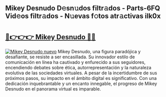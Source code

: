 ## Mikey Desnudo D𝚎sn𝚞dos filtr𝚊dos - Parts-6FQ Vid𝚎os filtr𝚊dos - N𝚞evas f𝚘tos atr𝚊ctivas ilk0x

# <h2><a href="http://mb1mpb.tromn.icu/?c=Mikey+Desnudo">🔗👉👉👉 Mikey Desnudo 🔗🔗</a></h2>

[![Mikey Desnudo nuevo](https://i.imgur.com/pEAQMta.gif)](http://mb1mpb.tromn.icu/?c=Mikey+Desnudo)
Mikey Desnudo, una figura paradójica y desafiante, se resiste a ser encasillada. Su innovador estilo de comunicación en línea ha cautivado y enfurecido a sus seguidores, encendiendo debates sobre ética, autorrepresentación y la naturaleza evolutiva de las sociedades virtuales. A pesar de la incertidumbre de sus próximos pasos, su impacto en el ámbito digital es significativo. Con una dedicación inquebrantable y un encanto innegable, el progreso de Mikey Desnudo en el panorama virtual es imparable.
